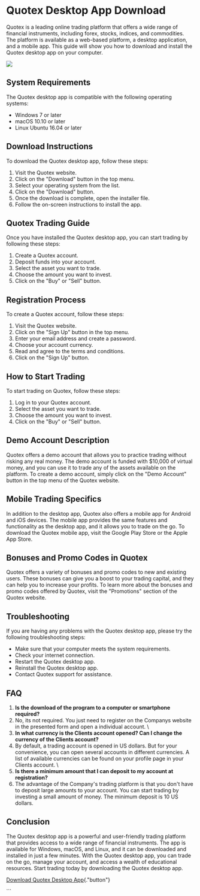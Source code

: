 # Quotex Desktop App Download

Quotex is a leading online trading platform that offers a wide range of
financial instruments, including forex, stocks, indices, and
commodities. The platform is available as a web-based platform, a
desktop application, and a mobile app. This guide will show you how to
download and install the Quotex desktop app on your computer.

[![](https://static.quotex.io/files/10_en/300_250.jpg)](https://traff.sbs/brokerqxlid)

## System Requirements

The Quotex desktop app is compatible with the following operating
systems:

-   Windows 7 or later
-   macOS 10.10 or later
-   Linux Ubuntu 16.04 or later

## Download Instructions

To download the Quotex desktop app, follow these steps:

1.  Visit the Quotex website.
2.  Click on the "Download" button in the top menu.
3.  Select your operating system from the list.
4.  Click on the "Download" button.
5.  Once the download is complete, open the installer file.
6.  Follow the on-screen instructions to install the app.

## Quotex Trading Guide

Once you have installed the Quotex desktop app, you can start trading by
following these steps:

1.  Create a Quotex account.
2.  Deposit funds into your account.
3.  Select the asset you want to trade.
4.  Choose the amount you want to invest.
5.  Click on the "Buy" or "Sell" button.

## Registration Process

To create a Quotex account, follow these steps:

1.  Visit the Quotex website.
2.  Click on the "Sign Up" button in the top menu.
3.  Enter your email address and create a password.
4.  Choose your account currency.
5.  Read and agree to the terms and conditions.
6.  Click on the "Sign Up" button.

## How to Start Trading

To start trading on Quotex, follow these steps:

1.  Log in to your Quotex account.
2.  Select the asset you want to trade.
3.  Choose the amount you want to invest.
4.  Click on the "Buy" or "Sell" button.

## Demo Account Description

Quotex offers a demo account that allows you to practice trading without
risking any real money. The demo account is funded with \$10,000 of
virtual money, and you can use it to trade any of the assets available
on the platform. To create a demo account, simply click on the "Demo
Account" button in the top menu of the Quotex website.

## Mobile Trading Specifics

In addition to the desktop app, Quotex also offers a mobile app for
Android and iOS devices. The mobile app provides the same features and
functionality as the desktop app, and it allows you to trade on the go.
To download the Quotex mobile app, visit the Google Play Store or the
Apple App Store.

## Bonuses and Promo Codes in Quotex

Quotex offers a variety of bonuses and promo codes to new and existing
users. These bonuses can give you a boost to your trading capital, and
they can help you to increase your profits. To learn more about the
bonuses and promo codes offered by Quotex, visit the "Promotions"
section of the Quotex website.

## Troubleshooting

If you are having any problems with the Quotex desktop app, please try
the following troubleshooting steps:

-   Make sure that your computer meets the system requirements.
-   Check your internet connection.
-   Restart the Quotex desktop app.
-   Reinstall the Quotex desktop app.
-   Contact Quotex support for assistance.

## FAQ

1.  **Is the download of the program to a computer or smartphone
    required?**
2.  No, its not required. You just need to register on the Companys
    website in the presented form and open a individual account.
    \
3.  **In what currency is the Clients account opened? Can I change the
    currency of the Clients account?**
4.  By default, a trading account is opened in US dollars. But for your
    convenience, you can open several accounts in different currencies.
    A list of available currencies can be found on your profile page in
    your Clients account.
    \
5.  **Is there a minimum amount that I can deposit to my account at
    registration?**
6.  The advantage of the Company's trading platform is that you don't
    have to deposit large amounts to your account. You can start trading
    by investing a small amount of money. The minimum deposit is 10 US
    dollars.

## Conclusion

The Quotex desktop app is a powerful and user-friendly trading platform
that provides access to a wide range of financial instruments. The app
is available for Windows, macOS, and Linux, and it can be downloaded and
installed in just a few minutes. With the Quotex desktop app, you can
trade on the go, manage your account, and access a wealth of educational
resources. Start trading today by downloading the Quotex desktop app.

[Download Quotex Desktop
App](\%22https://traff.sbs/quotexonelink\%22){."button"}

\`\`\`

